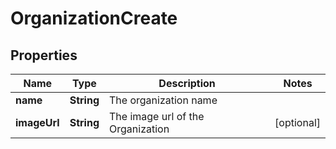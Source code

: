

# OrganizationCreate


## Properties

Name | Type | Description | Notes
------------ | ------------- | ------------- | -------------
**name** | **String** | The organization name | 
**imageUrl** | **String** | The image url of the Organization |  [optional]



